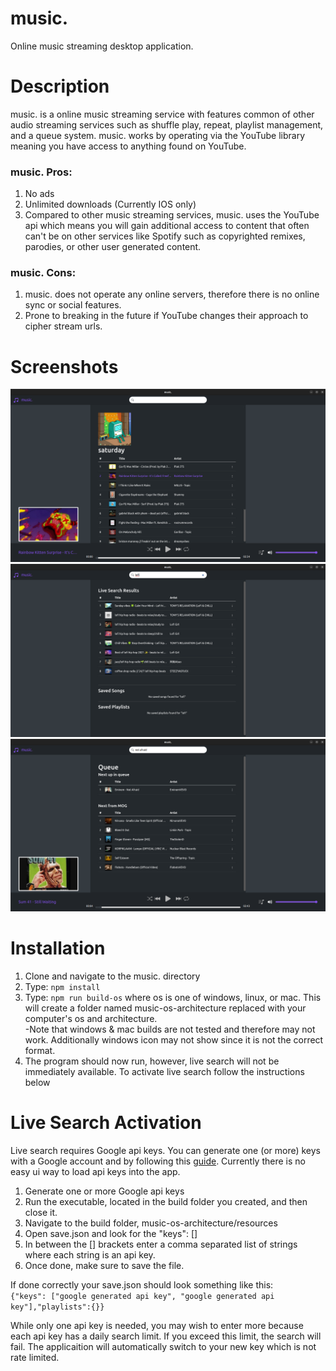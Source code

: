 # music.
Online music streaming desktop application.

# Description
music. is a online music streaming service with features common of other audio streaming services such as shuffle play, repeat, playlist management, and a queue system. music. works by operating via the YouTube library meaning you have access to anything found on YouTube.
### music. Pros:
1. No ads
2. Unlimited downloads (Currently IOS only)
3. Compared to other music streaming services, music. uses the YouTube api which means you will gain additional access to content that often can't be on other services like Spotify such as copyrighted remixes, parodies, or other user generated content.
### music. Cons:
1. music. does not operate any online servers, therefore there is no online sync or social features.
2. Prone to breaking in the future if YouTube changes their approach to cipher stream urls.

# Screenshots
![](screenshots/1.png)
![](screenshots/2.png)
![](screenshots/3.png)

# Installation
1. Clone and navigate to the music. directory
2. Type: ```npm install```
3. Type: ```npm run build-os``` where os is one of windows, linux, or mac. This will create a folder named music-os-architecture replaced with your computer's os and architecture.  
  -Note that windows & mac builds are not tested and therefore may not work. Additionally windows icon may not show since it is not the correct format.
4. The program should now run, however, live search will not be immediately available. To activate live search follow the instructions below

# Live Search Activation
Live search requires Google api keys. You can generate one (or more) keys with a Google account and by following this [guide](https://developers.google.com/youtube/v3/getting-started). Currently there is no easy ui way to load api keys into the app.
1. Generate one or more Google api keys
2. Run the executable, located in the build folder you created, and then close it.
3. Navigate to the build folder, music-os-architecture/resources
4. Open save.json and look for the "keys": []
5. In between the [] brackets enter a comma separated list of strings where each string is an api key.
6. Once done, make sure to save the file.

If done correctly your save.json should look something like this:  
```{"keys": ["google generated api key", "google generated api key"],"playlists":{}}```

While only one api key is needed, you may wish to enter more because each api key has a daily search limit. If you exceed this limit, the search will fail. The applicaition will automatically switch to your new key which is not rate limited.
